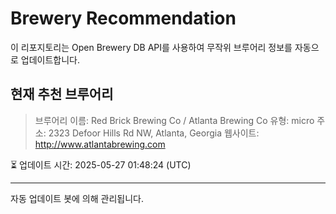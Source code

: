 # Brewery Recommendation

이 리포지토리는 Open Brewery DB API를 사용하여 무작위 브루어리 정보를 자동으로 업데이트합니다.

## 현재 추천 브루어리
> 브루어리 이름: Red Brick Brewing Co / Atlanta Brewing Co
유형: micro
주소: 2323 Defoor Hills Rd NW, Atlanta, Georgia
웹사이트: http://www.atlantabrewing.com

⏳ 업데이트 시간: 2025-05-27 01:48:24 (UTC)

---
자동 업데이트 봇에 의해 관리됩니다.
